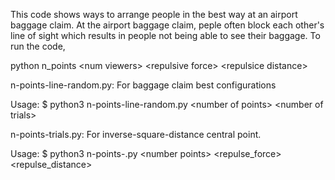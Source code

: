 This code shows ways to arrange people in the best way at an airport baggage claim. At the airport baggage claim, peple often block each other's line of sight which results in people not being able to see their baggage.
To run the code, 

python n_points \<num viewers> \<repulsive force> \<repulsice distance>

n-points-line-random.py:  For baggage claim best configurations

Usage: $ python3 n-points-line-random.py \<number of points> \<number of trials>

n-points-trials.py: For inverse-square-distance central point.

Usage: $ python3 n-points-.py \<number points> \<repulse_force> \<repulse_distance>
